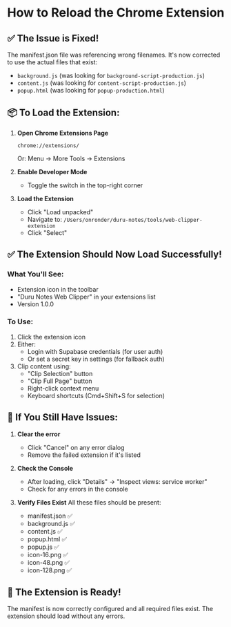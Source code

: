 # How to Reload the Chrome Extension

## ✅ The Issue is Fixed!

The manifest.json file was referencing wrong filenames. It's now corrected to use the actual files that exist:
- `background.js` (was looking for `background-script-production.js`)
- `content.js` (was looking for `content-script-production.js`)
- `popup.html` (was looking for `popup-production.html`)

## 📦 To Load the Extension:

1. **Open Chrome Extensions Page**
   ```
   chrome://extensions/
   ```
   Or: Menu → More Tools → Extensions

2. **Enable Developer Mode**
   - Toggle the switch in the top-right corner

3. **Load the Extension**
   - Click "Load unpacked"
   - Navigate to: `/Users/onronder/duru-notes/tools/web-clipper-extension`
   - Click "Select"

## ✅ The Extension Should Now Load Successfully!

### What You'll See:
- Extension icon in the toolbar
- "Duru Notes Web Clipper" in your extensions list
- Version 1.0.0

### To Use:
1. Click the extension icon
2. Either:
   - Login with Supabase credentials (for user auth)
   - Or set a secret key in settings (for fallback auth)
3. Clip content using:
   - "Clip Selection" button
   - "Clip Full Page" button
   - Right-click context menu
   - Keyboard shortcuts (Cmd+Shift+S for selection)

## 🔧 If You Still Have Issues:

1. **Clear the error**
   - Click "Cancel" on any error dialog
   - Remove the failed extension if it's listed

2. **Check the Console**
   - After loading, click "Details" → "Inspect views: service worker"
   - Check for any errors in the console

3. **Verify Files Exist**
   All these files should be present:
   - manifest.json ✅
   - background.js ✅
   - content.js ✅
   - popup.html ✅
   - popup.js ✅
   - icon-16.png ✅
   - icon-48.png ✅
   - icon-128.png ✅

## 🎯 The Extension is Ready!

The manifest is now correctly configured and all required files exist. The extension should load without any errors.
